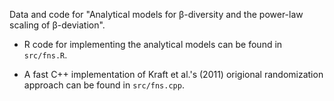 Data and code for "Analytical models for β-diversity and the power-law scaling of β-deviation". 

* R code for implementing the analytical models can be found in `src/fns.R`.

* A fast C++ implementation of Kraft et al.'s (2011) origional randomization approach can be found in `src/fns.cpp`.

